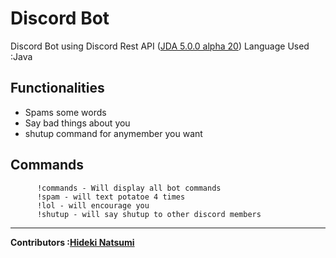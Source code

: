 # Discord Bot 
Discord Bot using Discord Rest API (<a href="https://github.com/DV8FromTheWorld/JDA">JDA 5.0.0 alpha 20<a>)
  Language Used :Java


Functionalities
-
<ul>
<li>Spams some words</li>
<li>Say bad things about you</li>
<li>shutup command for anymember you want</li>
</ul>

  Commands
  -
     
          !commands - Will display all bot commands 
          !spam - will text potatoe 4 times
          !lol - will encourage you
          !shutup - will say shutup to other discord members
          
          
---
<strong>Contributors :[Hideki Natsumi](https://github.com/HidekiNatsumi) 
